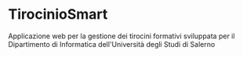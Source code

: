 # TirocinioSmart
Applicazione web per la gestione dei tirocini formativi sviluppata per il Dipartimento di Informatica dell'Università degli Studi di Salerno
